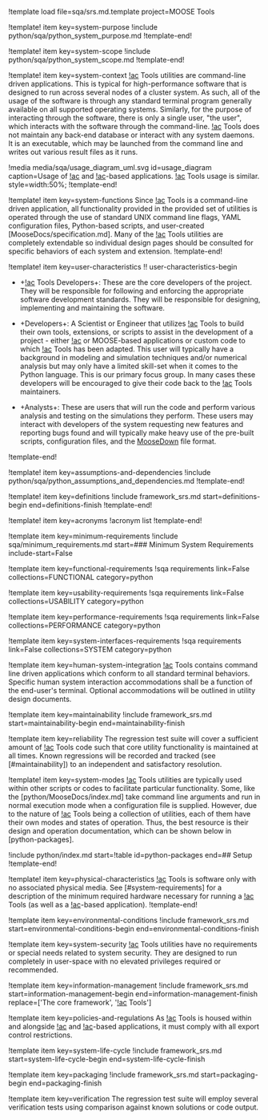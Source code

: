 !template load file=sqa/srs.md.template project=MOOSE Tools

!template! item key=system-purpose
!include python/sqa/python_system_purpose.md
!template-end!

!template! item key=system-scope
!include python/sqa/python_system_scope.md
!template-end!

!template! item key=system-context
[!ac](MOOSE) Tools utilities are command-line driven applications. This is typical for high-performance
software that is designed to run across several nodes of a cluster system. As such, all of the usage
of the software is through any standard terminal program generally available on all supported
operating systems. Similarly, for the purpose of interacting through the software, there is only
a single user, "the user", which interacts with the software through the command-line. [!ac](MOOSE)
Tools does not maintain any back-end database or interact with any system daemons. It is an executable,
which may be launched from the command line and writes out various result files as it runs.

!media media/sqa/usage_diagram_uml.svg
       id=usage_diagram
       caption=Usage of [!ac](MOOSE) and [!ac](MOOSE)-based applications. [!ac](MOOSE) Tools usage
               is similar.
       style=width:50%;
!template-end!

!template! item key=system-functions
Since [!ac](MOOSE) Tools is a command-line driven application, all functionality provided in the provided
set of utilities is operated through the use of standard UNIX command line flags, YAML configuration
files, Python-based scripts, and user-created [MooseDocs/specification.md]. Many of the [!ac](MOOSE)
Tools utilities are completely extendable so individual design pages should be consulted for specific
behaviors of each system and extension.
!template-end!

!template! item key=user-characteristics
!! user-characteristics-begin

- +[!ac](MOOSE) Tools Developers+: These are the core developers of the project. They will be responsible
  for following and enforcing the appropriate software development standards. They will be
  responsible for designing, implementing and maintaining the software.

- +Developers+: A Scientist or Engineer that utilizes [!ac](MOOSE) Tools to build their own
  tools, extensions, or scripts to assist in the development of a project - either [!ac](MOOSE) or
  MOOSE-based applications or custom code to which [!ac](MOOSE) Tools has been adapted. This user will
  typically have a background in modeling and simulation techniques and/or numerical analysis but may
  only have a limited skill-set when it comes to the Python language. This is our primary focus group.
  In many cases these developers will be encouraged to give their code back to the [!ac](MOOSE) Tools
  maintainers.

- +Analysts+: These are users that will run the code and perform various analysis and testing on the
  simulations they perform. These users may interact with developers of the system requesting new features
  and reporting bugs found and will typically make heavy use of the pre-built scripts, configuration
  files, and the [MooseDown](python/MooseDocs/specification.md) file format.

!template-end!

!template! item key=assumptions-and-dependencies
!include python/sqa/python_assumptions_and_dependencies.md
!template-end!

!template! item key=definitions
!include framework_srs.md start=definitions-begin end=definitions-finish
!template-end!

!template! item key=acronyms
!acronym list
!template-end!

!template item key=minimum-requirements
!include sqa/minimum_requirements.md start=### Minimum System Requirements include-start=False

!template item key=functional-requirements
!sqa requirements link=False collections=FUNCTIONAL category=python

!template item key=usability-requirements
!sqa requirements link=False collections=USABILITY category=python

!template item key=performance-requirements
!sqa requirements link=False collections=PERFORMANCE category=python

!template item key=system-interfaces-requirements
!sqa requirements link=False collections=SYSTEM category=python

!template item key=human-system-integration
[!ac](MOOSE) Tools contains command line driven applications which conform to all standard terminal
behaviors. Specific human system interaction accommodations shall be a function of the end-user's
terminal. Optional accommodations will be outlined in utility design documents.

!template item key=maintainability
!include framework_srs.md start=maintainability-begin end=maintainability-finish

!template item key=reliability
The regression test suite will cover a sufficient amount of [!ac](MOOSE) Tools code such that core
utility functionality is maintained at all times. Known regressions will be recorded and tracked
(see [#maintainability]) to an independent and satisfactory resolution.

!template! item key=system-modes
[!ac](MOOSE) Tools utilities are typically used within other scripts or codes to facilitate particular
functionality. Some, like the [python/MooseDocs/index.md] take command line arguments and run in normal
execution mode when a configuration file is supplied. However, due to the nature of [!ac](MOOSE) Tools
being a collection of utilities, each of them have their own modes and states of operation. Thus, the
best resource is their design and operation documentation, which can be shown below in [python-packages].

!include python/index.md start=!table id=python-packages end=## Setup
!template-end!

!template! item key=physical-characteristics
[!ac](MOOSE) Tools is software only with no associated physical media. See [#system-requirements] for
a description of the minimum required hardware necessary for running a [!ac](MOOSE) Tools (as well as
a [!ac](MOOSE)-based application).
!template-end!

!template item key=environmental-conditions
!include framework_srs.md start=environmental-conditions-begin end=environmental-conditions-finish

!template item key=system-security
[!ac](MOOSE) Tools utilities have no requirements or special needs related to system security. They
are designed to run completely in user-space with no elevated privileges required or recommended.

!template item key=information-management
!include framework_srs.md start=information-management-begin end=information-management-finish replace=['The core framework', '[!ac](MOOSE) Tools']

!template item key=policies-and-regulations
As [!ac](MOOSE) Tools is housed within and alongside [!ac](MOOSE) and [!ac](MOOSE)-based applications,
it must comply with all export control restrictions.

!template item key=system-life-cycle
!include framework_srs.md start=system-life-cycle-begin end=system-life-cycle-finish

!template item key=packaging
!include framework_srs.md start=packaging-begin end=packaging-finish

!template item key=verification
The regression test suite will employ several verification tests using comparison against known
solutions or code output.
